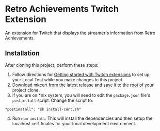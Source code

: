 # Retro Achievements Twitch Extension

An extension for Twitch that displays the streamer's information from Retro Achievements.

## Installation

After cloning this project, perform these steps:

1. Follow directions for [Getting started with Twitch extensions](https://dev.twitch.tv/docs/extensions) to set up your Local Test while you make changes to this project.
2. Download [mkcert](https://github.com/FiloSottile/mkcert) from the [latest release](https://github.com/FiloSottile/mkcert/releases/tag/v1.4.1) and save it to the root of your project clone.
3. If you are on \*nix system, you will need to edit the `package.json` file's `postinstall` script. Change the script to:

```
"postinstall": "sh install-cert.sh"
```

4. Run `npm install`. This will install the dependencies and then setup the localhost certificates for your local development environment.
